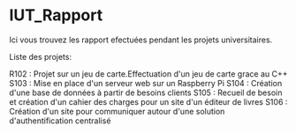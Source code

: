 # IUT_Rapport
Ici vous trouvez les rapport efectuées pendant les projets universitaires.

Liste des projets:

R102 : Projet sur un jeu de carte.Effectuation d'un jeu de carte grace au C++
S103 : Mise en place d'un serveur web sur un Raspberry Pi
S104 : Création d'une base de données à partir de besoins clients
S105 : Recueil de besoin et création d'un cahier des charges pour un site d'un éditeur de livres
S106 : Création d'un site pour communiquer autour d'une solution d'authentification centralisé

